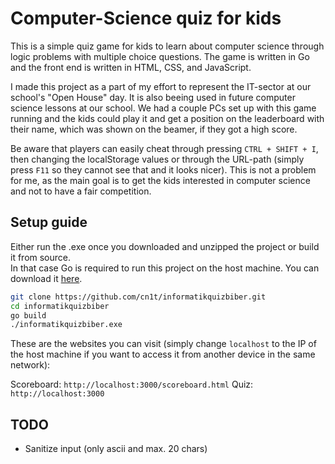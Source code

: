# Computer-Science quiz for kids
This is a simple quiz game for kids to learn about computer science through logic problems with multiple choice questions.
The game is written in Go and the front end is written in HTML, CSS, and JavaScript.

I made this project as a part of my effort to represent the IT-sector at our school's "Open House" day.
It is also beeing used in future computer science lessons at our school.
We had a couple PCs set up with this game running and the kids could play it and get a position on the leaderboard with their name, which was shown on the beamer, if they got a high score.

Be aware that players can easily cheat through pressing ```CTRL + SHIFT + I```, then changing the localStorage values or through the URL-path (simply press ```F11``` so they cannot see that and it looks nicer).
This is not a problem for me, as the main goal is to get the kids interested in computer science and not to have a fair competition.


## Setup guide

Either run the .exe once you downloaded and unzipped the project or build it from source.<br>
In that case Go is required to run this project on the host machine. You can download it [here](https://golang.org/dl/).

```sh
git clone https://github.com/cn1t/informatikquizbiber.git
cd informatikquizbiber
go build
./informatikquizbiber.exe
```

These are the websites you can visit (simply change ```localhost``` to the IP of the host machine if you want to access it from another device in the same network):

Scoreboard: `http://localhost:3000/scoreboard.html`
Quiz: `http://localhost:3000`



## TODO
- Sanitize input (only ascii and max. 20 chars)